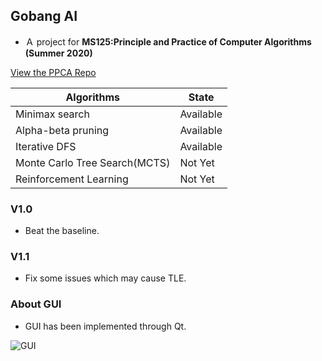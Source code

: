 ## Gobang AI

- Ａ project for **MS125:Principle and Practice of Computer Algorithms (Summer 2020)**

[View the PPCA Repo](https://github.com/Gabr1e1/Gomoku)

|  Algorithms  | State  |
|  ----  | ----  |
| Minimax search  | Available |
| Alpha-beta pruning | Available |
| Iterative DFS | Available |
| Monte Carlo Tree Search(MCTS) | Not Yet |
| Reinforcement Learning | Not Yet |

### V1.0
- Beat the baseline.

### V1.1
- Fix some issues which may cause TLE.

### About GUI
- GUI has been implemented through Qt.

![GUI](https://github.com/ChenWendi2001/GoBang_AI/tree/master/Gobang_beta/source/menu.PNG)